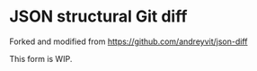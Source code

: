 

JSON structural Git diff
====================
Forked and modified from https://github.com/andreyvit/json-diff

This form is WIP.